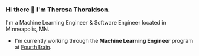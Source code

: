 ### Hi there 👋 I'm Theresa Thoraldson.
I'm a Machine Learning Engineer & Software Engineer located in Minneapolis, MN.
- I'm currently working through the __Machine Learning Engineer__ program at [FourthBrain](https://www.fourthbrain.com/).
